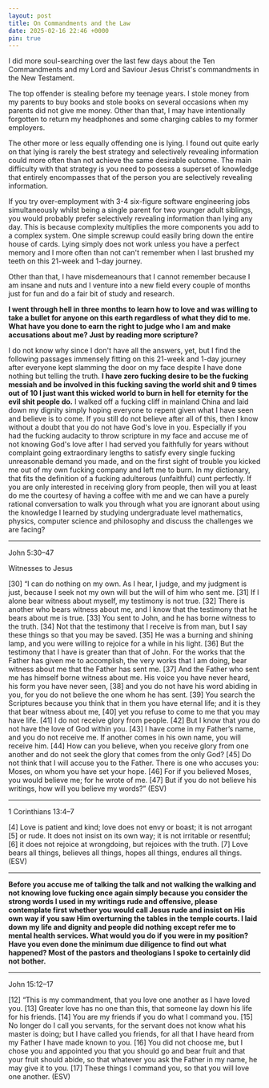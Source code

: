 ```yaml
---
layout: post
title: On Commandments and the Law
date: 2025-02-16 22:46 +0000
pin: true
---
```


I did more soul-searching over the last few days about the Ten Commandments and my Lord and Saviour Jesus Christ's commandments in the New Testament.

The top offender is stealing before my teenage years. I stole money from my parents to buy books and stole books on several occasions when my parents did not give me money. Other than that, I may have intentionally forgotten to return my headphones and some charging cables to my former employers.

The other more or less equally offending one is lying. I found out quite early on that lying is rarely the best strategy and selectively revealing information could more often than not achieve the same desirable outcome. The main difficulty with that strategy is you need to possess a superset of knowledge that entirely encompasses that of the person you are selectively revealing information.

If you try over-employment with 3-4 six-figure software engineering jobs simultaneously whilst being a single parent for two younger adult siblings, you would probably prefer selectively revealing information than lying any day. This is because complexity multiplies the more components you add to a complex system. One simple screwup could easily bring down the entire house of cards. Lying simply does not work unless you have a perfect memory and I more often than not can't remember when I last brushed my teeth on this 21-week and 1-day journey.

Other than that, I have misdemeanours that I cannot remember because I am insane and nuts and I venture into a new field every couple of months just for fun and do a fair bit of study and research.

**I went through hell in three months to learn how to love and was willing to take a bullet for anyone on this earth regardless of what they did to me. What have you done to earn the right to judge who I am and make accusations about me? Just by reading more scripture?**

I do not know why since I don't have all the answers, yet, but I find the following passages immensely fitting on this 21-week and 1-day journey after everyone kept slamming the door on my face despite I have done nothing but telling the truth. **I have zero fucking desire to be the fucking messiah and be involved in this fucking saving the world shit and 9 times out of 10 I just want this wicked world to burn in hell for eternity for the evil shit people do.** I walked off a fucking cliff in mainland China and laid down my dignity simply hoping everyone to repent given what I have seen and believe is to come. If you still do not believe after all of this, then I know without a doubt that you do not have God's love in you. Especially if you had the fucking audacity to throw scripture in my face and accuse me of not knowing God's love after I had served you faithfully for years without complaint going extraordinary lengths to satisfy every single fucking unreasonable demand you made, and on the first sight of trouble you kicked me out of my own fucking company and left me to burn. In my dictionary, that fits the definition of a fucking adulterous (unfaithful) cunt perfectly. If you are only interested in receiving glory from people, then will you at least do me the courtesy of having a coffee with me and we can have a purely rational conversation to walk you through what you are ignorant about using the knowledge I learned by studying undergraduate level mathematics, physics, computer science and philosophy and discuss the challenges we are facing?

---

John 5:30–47

Witnesses to Jesus

[30] “I can do nothing on my own. As I hear, I judge, and my judgment is just, because I seek not my own will but the will of him who sent me. [31] If I alone bear witness about myself, my testimony is not true. [32] There is another who bears witness about me, and I know that the testimony that he bears about me is true. [33] You sent to John, and he has borne witness to the truth. [34] Not that the testimony that I receive is from man, but I say these things so that you may be saved. [35] He was a burning and shining lamp, and you were willing to rejoice for a while in his light. [36] But the testimony that I have is greater than that of John. For the works that the Father has given me to accomplish, the very works that I am doing, bear witness about me that the Father has sent me. [37] And the Father who sent me has himself borne witness about me. His voice you have never heard, his form you have never seen, [38] and you do not have his word abiding in you, for you do not believe the one whom he has sent. [39] You search the Scriptures because you think that in them you have eternal life; and it is they that bear witness about me, [40] yet you refuse to come to me that you may have life. [41] I do not receive glory from people. [42] But I know that you do not have the love of God within you. [43] I have come in my Father’s name, and you do not receive me. If another comes in his own name, you will receive him. [44] How can you believe, when you receive glory from one another and do not seek the glory that comes from the only God? [45] Do not think that I will accuse you to the Father. There is one who accuses you: Moses, on whom you have set your hope. [46] For if you believed Moses, you would believe me; for he wrote of me. [47] But if you do not believe his writings, how will you believe my words?” (ESV)

---

1 Corinthians 13:4–7

[4] Love is patient and kind; love does not envy or boast; it is not arrogant [5] or rude. It does not insist on its own way; it is not irritable or resentful; [6] it does not rejoice at wrongdoing, but rejoices with the truth. [7] Love bears all things, believes all things, hopes all things, endures all things. (ESV)

---

**Before you accuse me of talking the talk and not walking the walking and not knowing love fucking once again simply because you consider the strong words I used in my writings rude and offensive, please contemplate first whether you would call Jesus rude and insist on His own way if you saw Him overturning the tables in the temple courts. I laid down my life and dignity and people did nothing except refer me to mental health services. What would you do if you were in my position? Have you even done the minimum due diligence to find out what happened? Most of the pastors and theologians I spoke to certainly did not bother.**

---

John 15:12–17

[12] “This is my commandment, that you love one another as I have loved you. [13] Greater love has no one than this, that someone lay down his life for his friends. [14] You are my friends if you do what I command you. [15] No longer do I call you servants, for the servant does not know what his master is doing; but I have called you friends, for all that I have heard from my Father I have made known to you. [16] You did not choose me, but I chose you and appointed you that you should go and bear fruit and that your fruit should abide, so that whatever you ask the Father in my name, he may give it to you. [17] These things I command you, so that you will love one another. (ESV)